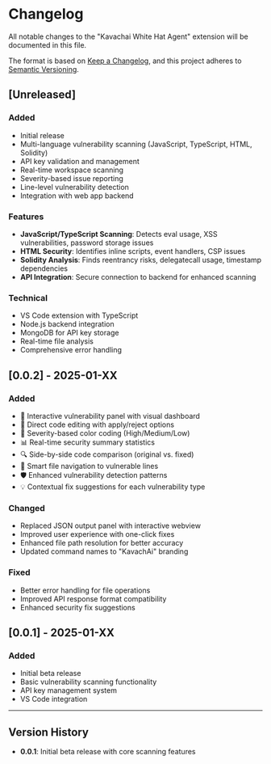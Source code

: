 # Changelog

All notable changes to the "Kavachai White Hat Agent" extension will be documented in this file.

The format is based on [Keep a Changelog](https://keepachangelog.com/en/1.0.0/),
and this project adheres to [Semantic Versioning](https://semver.org/spec/v2.0.0.html).

## [Unreleased]

### Added

- Initial release
- Multi-language vulnerability scanning (JavaScript, TypeScript, HTML, Solidity)
- API key validation and management
- Real-time workspace scanning
- Severity-based issue reporting
- Line-level vulnerability detection
- Integration with  web app backend

### Features

- **JavaScript/TypeScript Scanning**: Detects eval usage, XSS vulnerabilities, password storage issues
- **HTML Security**: Identifies inline scripts, event handlers, CSP issues
- **Solidity Analysis**: Finds reentrancy risks, delegatecall usage, timestamp dependencies
- **API Integration**: Secure connection to  backend for enhanced scanning

### Technical

- VS Code extension with TypeScript
- Node.js backend integration
- MongoDB for API key storage
- Real-time file analysis
- Comprehensive error handling

## [0.0.2] - 2025-01-XX

### Added

- 🎯 Interactive vulnerability panel with visual dashboard
- 🔧 Direct code editing with apply/reject options
- 🎨 Severity-based color coding (High/Medium/Low)
- 📊 Real-time security summary statistics
- 🔍 Side-by-side code comparison (original vs. fixed)
- 📁 Smart file navigation to vulnerable lines
- 🛡️ Enhanced vulnerability detection patterns
- 💡 Contextual fix suggestions for each vulnerability type

### Changed

- Replaced JSON output panel with interactive webview
- Improved user experience with one-click fixes
- Enhanced file path resolution for better accuracy
- Updated command names to "KavachAi" branding

### Fixed

- Better error handling for file operations
- Improved API response format compatibility
- Enhanced security fix suggestions

## [0.0.1] - 2025-01-XX

### Added

- Initial beta release
- Basic vulnerability scanning functionality
- API key management system
- VS Code integration

---

## Version History

- **0.0.1**: Initial beta release with core scanning features
